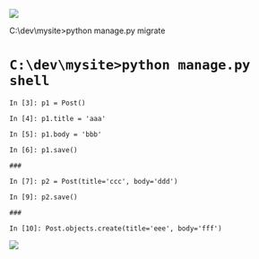 
![](https://i.imgur.com/qkfA3W3.png)




C:\dev\mysite>python manage.py migrate


# `C:\dev\mysite>python manage.py shell`

```
In [3]: p1 = Post()

In [4]: p1.title = 'aaa'

In [5]: p1.body = 'bbb'

In [6]: p1.save()

###

In [7]: p2 = Post(title='ccc', body='ddd')

In [9]: p2.save()

###

In [10]: Post.objects.create(title='eee', body='fff')
```


![](https://i.imgur.com/qnl3jD7.png)
